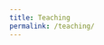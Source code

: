 ```yaml
---
title: Teaching
permalink: /teaching/
---
```

<!DOCTYPE html>
<html lang="en">
<head>
    <meta charset="UTF-8">
    <meta name="viewport" content="width=device-width, initial-scale=1.0">
    <style>
        .container {
            display: flex;
            flex-wrap: wrap;
            gap: 20px;
              align-items: center;   /* <---- NEW    */

            margin-bottom: 20px;
                        box-shadow: 0 0 10px rgba(0, 0, 0, 0.1);

        }
        .course-code {
            flex: 1;
            max-width: 30%;
            padding: 20px;
        }
        .course-info {
            flex: 1;
         width: 70%;
            padding: 20px;
        }
        .course-code h2 {
            margin-top: 0;
        }
        .course-info a {
            color: #007BFF;
            text-decoration: none;
        }
        .course-info a:hover {
            text-decoration: underline;
        }
        @media only screen and (max-width: 600px) {
        .course-code {
            flex: 1;
           min-width: 100%;
        }
        
        .course-info {
            flex: 1;
         min-width: 100%;
         margin-top:-70px;

        }
                .course-info a {
		margin-top:0;
        }

    </style>
</head>
<body>
    <div class="container">
        <div class="course-code">
            <h2>MGSC 310</h2>
            <p>Statistical Models in Business Analytics (Introduction to Machine Learning)</p>
        </div>
        <div class="course-info">
            <p>Fall 2022 (x2) [<a href="#">Syllabus</a>] [Instructor rating: 4.6/5]</p>
            <p>Fall 2021 (x2) [<a href="#">Syllabus</a>] [Instructor rating: 4.1/5]</p>
            <p>Fall 2020 (x2) [<a href="#">Syllabus</a>] [Instructor rating: 4.27/5]</p>
            <p>Fall 2019 (x2) [Instructor rating: 4.32/5]</p>
        </div>
    </div>
    <div class="container">
        <div class="course-code">
            <h2>BUS 659</h2>
            <p>Machine Learning for Managers</p>
        </div>
        <div class="course-info">
            <p>Spring 2023 [<a href="#">Syllabus</a>] [Instructor rating: 4.38/5]</p>
            <p>Fall 2021 [<a href="#">Syllabus</a>] [Instructor rating: 4.88/5]</p>
            <p>Fall 2020 [<a href="#">Syllabus</a>] [Instructor rating: 4.49/5]</p>
            <p>Fall 2019 [Instructor rating: 3.49/5]</p>
        </div>
    </div>
    <div class="container">
        <div class="course-code">
            <h2>ECON 441</h2>
            <p>Development Economics</p>
        </div>
        <div class="course-info">
            <p>Fall 2018 [<a href="#">Syllabus</a>] [Instructor rating: 4.45/5]</p>
            <p>Spring 2018 [Instructor rating: 3.81/5]</p>
        </div>
    </div>
    <div class="container">
        <div class="course-code">
            <h2>MGSC 207</h2>
            <p>Introduction to Business Analytics</p>
        </div>
        <div class="course-info">
            <p>Fall 2017 [<a href="#">Syllabus</a>] [Instructor rating: 4.21/5]</p>
        </div>
    </div>
    <div class="container">
        <div class="course-code">
            <h2>MIT</h2>
            <p>Quantitative Research Methods III (Political Science PhD quantitative sequence)</p>
        </div>
        <div class="course-info">
            <p>Fall 2017 [<a href="#">Syllabus</a>]</p>
        </div>
    </div>
    <div class="container">
        <div class="course-code">
            <h2>Wellesley College</h2>
            <p>Development Economics</p>
        </div>
        <div class="course-info-6">
            <p>Spring 2016 [<a href="#">Syllabus</a>] [92.8% course recommend/strongly recommend/neutral]</p>
        </div>
    </div>
    <div class="container">
        <div class="course-code">
            <h2>Wellesley College</h2>
            <p>Introductory Microeconomics</p>
        </div>
        <div class="course-info">
            <p>Spring 2016 (x2) [<a href="#">Syllabus</a>] [95.2% course recommend/strongly recommend/neutral]</p>
        </div>
    </div>
    <div class="container">
        <div class="course-code">
            <h2>World Bank</h2>
            <p>Introduction to Machine Learning</p>
        </div>
        <div class="course-info">
            <p>Winter 2019 [Instructor rating: 6.23/7]</p>
            <p>Summer 2018 [Instructor rating: 6.07/7]</p>
            <p>Summer 2017 [Instructor rating: 6.64/7]</p>
            <p>Summer 2016</p>
        </div>
    </div>
    <div class="container">
        <div class="course-code">
            <h2>Other Short Courses</h2>
            <p>Anahuac University, Mexico City, Introduction to Machine Learning, Winter 2020 [<a href="#">Syllabus</a>]</p>
        </div>
        <div class="course-info">
        </div>
    </div>
    <div class="container">
        <div class="course-code">
            <h2>Inter-American Development Bank</h2>
            <p>Introduction to Machine Learning, 2018</p>
        </div>
        
</div>
    <div class="container">
        <div class="course-code">
            <h2>Central Bank of Belize</h2>
            <p>Introduction to Machine Learning, 2020 [<a href="#">link</a>]</p>
        </div>
        
    </div>
    <div class="container">
        <div class="course-code">
            <h2>Statistical Institute of Belize</h2>
            <p>Introduction to Machine Learning, 2019</p>
        </div>
       
    </div>
    <div class="container">
        <div class="course-code">
            <h2>Arconic</h2>
            <p>Introduction to Deep Learning, 2018</p>
        </div>
        
    </div>
</body>
</html>
